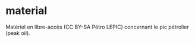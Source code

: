 material
========

Matériel en libre-accès (CC BY-SA Pétro LEPIC) concernant le pic pétrolier (peak oil).

